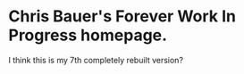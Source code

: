 # Chris Bauer's Forever Work In Progress homepage.

I think this is my 7th completely rebuilt version?
